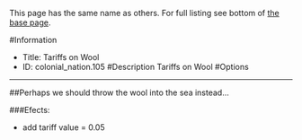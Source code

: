 This page has the same name as others. For full listing see bottom of [the base page](tariffs_on_wool.md).

#Information
 - Title: Tariffs on Wool
 - ID: colonial_nation.105
#Description
Tariffs on Wool
#Options

___
##Perhaps we should throw the wool into the sea instead...

###Efects:<ul><li>add tariff value = 0.05</li></ul>
